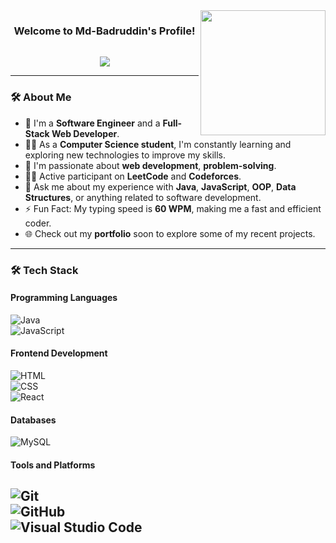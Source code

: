 <img width="200" align="right" src="https://c.tenor.com/_DOBjnGspYAAAAAM/code-coding.gif">

<h3 align="center">
  Welcome to Md-Badruddin's Profile!
  <img src="https://media.giphy.com/media/hvRJCLFzcasrR4ia7z/giphy.gif" width="15">
</h3>

<p align="center">
  <a href="https://github.com/DenverCoder1/readme-typing-svg"><img src="https://readme-typing-svg.herokuapp.com/?lines=Software%20Engineer;Full-Stack%20Web%20Developer;Problem%20Solver;Always%20learning%20new%20things&font=Fira%20Code&center=true&width=440&height=45&color=f75c7e&vCenter=true&size=22"></a>
</p> 

---

### 🛠 About Me  

- 🏢 I'm a **Software Engineer** and a **Full-Stack Web Developer**.  
- 👨‍💻 As a **Computer Science student**, I'm constantly learning and exploring new technologies to improve my skills.  
- 🌟 I'm passionate about **web development**, **problem-solving**.  
- 👨‍💻 Active participant on **LeetCode** and **Codeforces**.  
- 💬 Ask me about my experience with **Java**, **JavaScript**, **OOP**, **Data Structures**, or anything related to software development.  
- ⚡ Fun Fact: My typing speed is **60 WPM**, making me a fast and efficient coder.  
- 🌐 Check out my **portfolio** soon to explore some of my recent projects.  

---

### 🛠 Tech Stack  

#### Programming Languages  
![Java](https://img.shields.io/badge/-Java-05122A?style=flat&logo=java)&nbsp;  
![JavaScript](https://img.shields.io/badge/-JavaScript-05122A?style=flat&logo=javascript)&nbsp;  

#### Frontend Development  
![HTML](https://img.shields.io/badge/-HTML-05122A?style=flat&logo=html5)&nbsp;  
![CSS](https://img.shields.io/badge/-CSS-05122A?style=flat&logo=css3)&nbsp;  
![React](https://img.shields.io/badge/-React-05122A?style=flat&logo=react)&nbsp;  

#### Databases  
![MySQL](https://img.shields.io/badge/-MySQL-05122A?style=flat&logo=mysql)&nbsp;  

#### Tools and Platforms  
![Git](https://img.shields.io/badge/-Git-05122A?style=flat&logo=git)&nbsp;  
![GitHub](https://img.shields.io/badge/-GitHub-05122A?style=flat&logo=github)&nbsp;  
![Visual Studio Code](https://img.shields.io/badge/-VS%20Code-05122A?style=flat&logo=visual-studio-code&logoColor=007ACC)&nbsp;  
---
